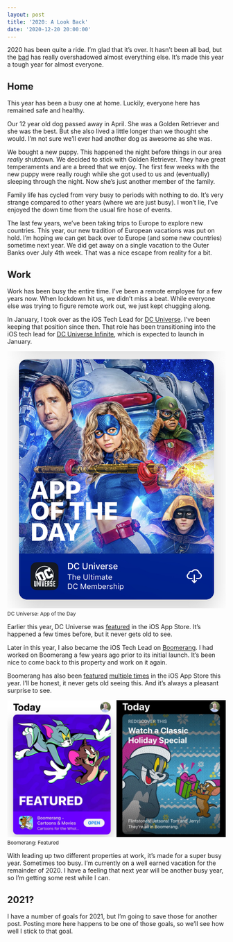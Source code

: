 ```yaml
---
layout: post
title: '2020: A Look Back'
date: '2020-12-20 20:00:00'
---
```


2020 has been quite a ride. I’m glad that it’s over. It hasn’t been all bad, but the [bad](https://en.wikipedia.org/wiki/COVID-19_pandemic) has really overshadowed almost everything else. It’s made this year a tough year for almost everyone.

## Home

This year has been a busy one at home. Luckily, everyone here has remained safe and healthy.

Our 12 year old dog passed away in April. She was a Golden Retriever and she was the best. But she also lived a little longer than we thought she would. I’m not sure we’ll ever had another dog as awesome as she was.

We bought a new puppy. This happened the night before things in our area _really_ shutdown. We decided to stick with Golden Retriever. They have great temperaments and are a breed that we enjoy. The first few weeks with the new puppy were really rough while she got used to us and (eventually) sleeping through the night. Now she’s just another member of the family.

Family life has cycled from very busy to periods with nothing to do. It’s very strange compared to other years (where we are just busy). I won’t lie, I’ve enjoyed the down time from the usual fire hose of events.

The last few years, we’ve been taking trips to Europe to explore new countries. This year, our new tradition of European vacations was put on hold. I’m hoping we can get back over to Europe (and some new countries) sometime next year. We did get away on a single vacation to the Outer Banks over July 4th week. That was a nice escape from reality for a bit.

## Work

Work has been busy the entire time. I’ve been a remote employee for a few years now. When lockdown hit us, we didn’t miss a beat. While everyone else was trying to figure remote work out, we just kept chugging along.

In January, I took over as the iOS Tech Lead for [DC Universe](https://apps.apple.com/us/app/dc-universe/id1329018000). I’ve been keeping that position since then. That role has been transitioning into the iOS tech lead for [DC Universe Infinite](https://www.dcuniverse.com/joininfinite), which is expected to launch in January.

<div class="py-3">
	<div class="card shadow-sm">
		<img class="img-fluid" src="/public/images/2020/2020-a-look-back/dc-app-of-day.jpeg">
		<div class="card-body mx-auto">
			<small>DC Universe: App of the Day</small>
		</div>
	</div>
</div>

Earlier this year, DC Universe was [featured](https://apps.apple.com/us/story/id1437315987) in the iOS App Store. It’s happened a few times before, but it never gets old to see.

Later in this year, I also became the iOS Tech Lead on [Boomerang](https://apps.apple.com/us/app/boomerang-cartoons-movies/id1199519834). I had worked on Boomerang a few years ago prior to its initial launch. It’s been nice to come back to this property and work on it again.

Boomerang has also been [featured](https://apps.apple.com/us/story/id1454561068) [multiple times](https://apps.apple.com/us/story/id1477638429) in the iOS App Store this year. I’ll be honest, it never gets old seeing this. And it’s always a pleasant surprise to see.

<div class="py-3">
	<div class="card shadow-sm">
		<img class="img-fluid" src="/public/images/2020/2020-a-look-back/boomerang-featured-combo.jpg">
		<div class="card-body mx-auto">
			<small>Boomerang: Featured</small>
		</div>
	</div>
</div>

With leading up two different properties at work, it’s made for a super busy year. Sometimes too busy. I’m currently on a well earned vacation for the remainder of 2020. I have a feeling that next year will be another busy year, so I’m getting some rest while I can.

## 2021?

I have a number of goals for 2021, but I’m going to save those for another post. Posting more here happens to be one of those goals, so we’ll see how well I stick to that goal.

